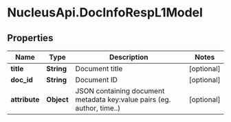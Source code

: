 # NucleusApi.DocInfoRespL1Model

## Properties
Name | Type | Description | Notes
------------ | ------------- | ------------- | -------------
**title** | **String** | Document title | [optional] 
**doc_id** | **String** | Document ID | [optional] 
**attribute** | **Object** | JSON containing document metadata key:value pairs (eg. author, time..) | [optional] 


